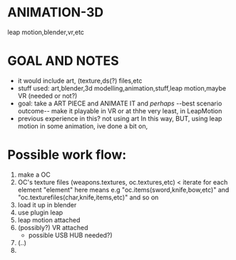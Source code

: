 # ANIMATION-3D
leap motion,blender,vr,etc

# GOAL AND NOTES
- it would include art, (texture,ds(?) files,etc
- stuff used: art,blender,3d modelling,animation,stuff,leap motion,maybe VR (needed or not?)
- goal: take a ART PIECE and ANIMATE IT and *perhaps* --best scenario outcome-- make it playable in VR or at thhe very least, in LeapMotion
- previous experience in this? not using art In this way, BUT, using leap motion in some animation, ive done a bit on,


# Possible work flow:
1. make a OC
2. OC's texture files (weapons.textures, oc.textures,etc) < iterate for each element "element" here means e.g "oc.items(sword,knife,bow,etc)" and "oc.texturefiles(char,knife,items,etc)" and so on
3. load it up in blender
4. use plugin leap
5. leap motion attached
6. (possibly?) VR attached
    - possible USB HUB needed?)
7. (..)
8. 
